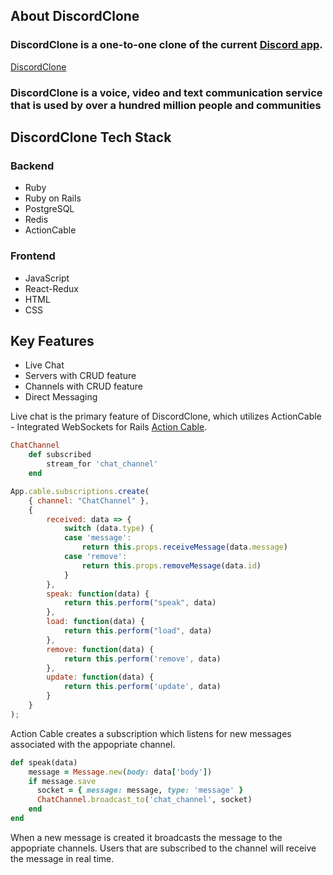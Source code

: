 ## About DiscordClone

### DiscordClone is a one-to-one clone of the current [Discord app](https://discord.com).

[DiscordClone](http://the-discord.herokuapp.com/#/)

### DiscordClone is a voice, video and text communication service that is used by over a hundred million people and communities

## DiscordClone Tech Stack

### Backend

- Ruby
- Ruby on Rails
- PostgreSQL
- Redis
- ActionCable

### Frontend

- JavaScript
- React-Redux
- HTML
- CSS

## Key Features

- Live Chat
- Servers with CRUD feature
- Channels with CRUD feature
- Direct Messaging

Live chat is the primary feature of DiscordClone, which utilizes ActionCable - Integrated WebSockets for Rails [Action Cable](https://www.npmjs.com/package/actioncable).

```Ruby
ChatChannel
    def subscribed
        stream_for 'chat_channel'
    end
```

```Javascript
App.cable.subscriptions.create(
    { channel: "ChatChannel" },
    {
        received: data => {
            switch (data.type) {
            case 'message':
                return this.props.receiveMessage(data.message)
            case 'remove':
                return this.props.removeMessage(data.id)
            }
        },
        speak: function(data) {
            return this.perform("speak", data)
        },
        load: function(data) {
            return this.perform("load", data)
        },
        remove: function(data) {
            return this.perform('remove', data)
        },
        update: function(data) {
            return this.perform('update', data)
        }
    }
);
```

Action Cable creates a subscription which listens for new messages associated with the appopriate channel.

```Ruby
def speak(data)
    message = Message.new(body: data['body'])
    if message.save
      socket = { message: message, type: 'message' }
      ChatChannel.broadcast_to('chat_channel', socket)
    end
end
```

When a new message is created it broadcasts the message to the appopriate channels. Users that are subscribed to the channel will receive the message in real time.